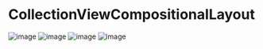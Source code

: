 # CollectionViewCompositionalLayout

![image](https://drive.google.com/uc?export=view&id=1gschNxyg6-zidOm1WbbOrBr6e0CwsHz0)
![image](https://drive.google.com/uc?export=view&id=1YdMs8DSN9INymCiPNIwBUEpewDXQqKzX)
![image](https://drive.google.com/uc?export=view&id=1PMGx0X6UO1UsmQ3h9u0NEnnN0y3sQdER)
![image](https://drive.google.com/uc?export=view&id=1BoV-p2kGLNRXnq4CdtQDFqU3n8DPVo5l)
